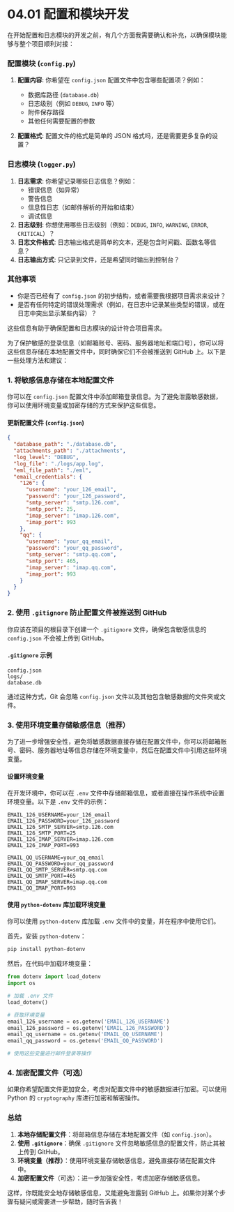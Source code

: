 # 04.01 配置和模块开发

在开始配置和日志模块的开发之前，有几个方面我需要确认和补充，以确保模块能够与整个项目顺利对接：

### 配置模块 (`config.py`)

1. **配置内容**: 你希望在 `config.json` 配置文件中包含哪些配置项？例如：
   - 数据库路径 (`database.db`)
   - 日志级别（例如 `DEBUG`, `INFO` 等）
   - 附件保存路径
   - 其他任何需要配置的参数

2. **配置格式**: 配置文件的格式是简单的 JSON 格式吗，还是需要更多复杂的设置？

### 日志模块 (`logger.py`)

1. **日志需求**: 你希望记录哪些日志信息？例如：
   - 错误信息（如异常）
   - 警告信息
   - 信息性日志（如邮件解析的开始和结束）
   - 调试信息
2. **日志级别**: 你想使用哪些日志级别（例如：`DEBUG`, `INFO`, `WARNING`, `ERROR`, `CRITICAL`）？
3. **日志文件格式**: 日志输出格式是简单的文本，还是包含时间戳、函数名等信息？
4. **日志输出方式**: 只记录到文件，还是希望同时输出到控制台？

### 其他事项

- 你是否已经有了 `config.json` 的初步结构，或者需要我根据项目需求来设计？
- 是否有任何特定的错误处理需求（例如，在日志中记录某些类型的错误，或在日志中突出显示某些内容）？

这些信息有助于确保配置和日志模块的设计符合项目需求。

为了保护敏感的登录信息（如邮箱账号、密码、服务器地址和端口号），你可以将这些信息存储在本地配置文件中，同时确保它们不会被推送到 GitHub 上。以下是一些处理方法和建议：

### 1. **将敏感信息存储在本地配置文件**

你可以在 `config.json` 配置文件中添加邮箱登录信息。为了避免泄露敏感数据，你可以使用环境变量或加密存储的方式来保护这些信息。

#### 更新配置文件 (`config.json`)

```json
{
  "database_path": "./database.db",
  "attachments_path": "./attachments",
  "log_level": "DEBUG",
  "log_file": "./logs/app.log",
  "eml_file_path": "./eml",
  "email_credentials": {
    "126": {
      "username": "your_126_email",
      "password": "your_126_password",
      "smtp_server": "smtp.126.com",
      "smtp_port": 25,
      "imap_server": "imap.126.com",
      "imap_port": 993
    },
    "qq": {
      "username": "your_qq_email",
      "password": "your_qq_password",
      "smtp_server": "smtp.qq.com",
      "smtp_port": 465,
      "imap_server": "imap.qq.com",
      "imap_port": 993
    }
  }
}
```

### 2. **使用 `.gitignore` 防止配置文件被推送到 GitHub**

你应该在项目的根目录下创建一个 `.gitignore` 文件，确保包含敏感信息的 `config.json` 不会被上传到 GitHub。

#### `.gitignore` 示例

```
config.json
logs/
database.db
```

通过这种方式，Git 会忽略 `config.json` 文件以及其他包含敏感数据的文件夹或文件。

### 3. **使用环境变量存储敏感信息（推荐）**

为了进一步增强安全性，避免将敏感数据直接存储在配置文件中，你可以将邮箱账号、密码、服务器地址等信息存储在环境变量中，然后在配置文件中引用这些环境变量。

#### 设置环境变量

在开发环境中，你可以在 `.env` 文件中存储邮箱信息，或者直接在操作系统中设置环境变量。以下是 `.env` 文件的示例：

```
EMAIL_126_USERNAME=your_126_email
EMAIL_126_PASSWORD=your_126_password
EMAIL_126_SMTP_SERVER=smtp.126.com
EMAIL_126_SMTP_PORT=25
EMAIL_126_IMAP_SERVER=imap.126.com
EMAIL_126_IMAP_PORT=993

EMAIL_QQ_USERNAME=your_qq_email
EMAIL_QQ_PASSWORD=your_qq_password
EMAIL_QQ_SMTP_SERVER=smtp.qq.com
EMAIL_QQ_SMTP_PORT=465
EMAIL_QQ_IMAP_SERVER=imap.qq.com
EMAIL_QQ_IMAP_PORT=993
```

#### 使用 `python-dotenv` 库加载环境变量

你可以使用 `python-dotenv` 库加载 `.env` 文件中的变量，并在程序中使用它们。

首先，安装 `python-dotenv`：

```bash
pip install python-dotenv
```

然后，在代码中加载环境变量：

```python
from dotenv import load_dotenv
import os

# 加载 .env 文件
load_dotenv()

# 获取环境变量
email_126_username = os.getenv('EMAIL_126_USERNAME')
email_126_password = os.getenv('EMAIL_126_PASSWORD')
email_qq_username = os.getenv('EMAIL_QQ_USERNAME')
email_qq_password = os.getenv('EMAIL_QQ_PASSWORD')

# 使用这些变量进行邮件登录等操作
```

### 4. **加密配置文件（可选）**

如果你希望配置文件更加安全，考虑对配置文件中的敏感数据进行加密。可以使用 Python 的 `cryptography` 库进行加密和解密操作。

### 总结

1. **本地存储配置文件**：将邮箱信息存储在本地配置文件（如 `config.json`）。
2. **使用 `.gitignore`**：确保 `.gitignore` 文件忽略敏感信息的配置文件，防止其被上传到 GitHub。
3. **环境变量（推荐）**：使用环境变量存储敏感信息，避免直接存储在配置文件中。
4. **加密配置文件**（可选）：进一步加强安全性，考虑加密存储敏感信息。

这样，你既能安全地存储敏感信息，又能避免泄露到 GitHub 上。如果你对某个步骤有疑问或需要进一步帮助，随时告诉我！
